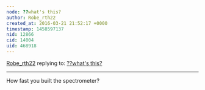 ```yaml
---
node: ??what's this?
author: Robe_rth22
created_at: 2016-03-21 21:52:17 +0000
timestamp: 1458597137
nid: 12866
cid: 14004
uid: 468918
---
```




[Robe_rth22](../profile/Robe_rth22) replying to: [??what's this?](../notes/Leekanghyun/03-20-2016/what-s-this)

----
How fast you built the spectrometer?